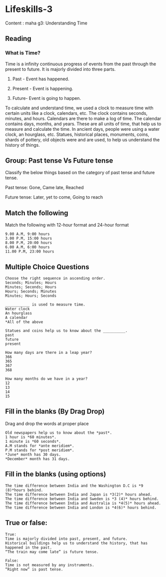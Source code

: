 # Lifeskills-3

Content : maha g3: Understanding Time

## Reading

### What is Time?

Time is a infinity continuous progress of events from the past through the present to future. It is majorly divided into three parts.

1. Past - Event has happened.

2. Present - Event is happening.

3. Future- Event is going to happen. 

To calculate and understand time, we used a clock to measure time with certain units like a clock, calendars, etc. The clock contains seconds, minutes, and hours. Calendars are there to make a log of time. The calendar contains days, months, and years. These are all units of time, that help us to measure and calculate the time. In ancient days, people were using a water clock, an hourglass, etc. Statues, historical places, monuments, coins, shards of pottery, old objects were and are used, to help us understand the history of things.

## Group: Past tense Vs Future tense

Classify the below things based on the category of past tense and future tense.

Past tense: Gone, Came late, Reached

Future tense: Later, yet to come, Going to reach

## Match the following

Match the following with 12-hour format and 24-hour format

```
9.00 A.M, 9:00 hours
3.00 P.M, 15:00 hours
8.00 P.M, 20:00 hours 
6.00 A.M, 6:00 hours
11.00 P.M, 23:00 hours
```

## Multiple Choice Questions

```
Choose the right sequence in ascending order.
Seconds; Minutes; Hours
Minutes; Seconds; Hours
Hours; Seconds; Minutes 
Minutes; Hours; Seconds

___________ is used to measure time.
Water clock
An hourglass
A calendar
*All of the above

Statues and coins help us to know about the __________.
past
future
present

How many days are there in a leap year?
366
365
367
368

How many months do we have in a year?
12
13
14
15
```

## Fill in the blanks (By Drag Drop)

Drag and drop the words at proper place

```
Old newspapers help us to know about the *past*.
1 hour is *60 minutes*.
1 minute is *60 seconds*.
A.M stands for *ante meridiem*.
P.M stands for *post meridiem*.
*June* month has 30 days.
*December* month has 31 days.
```

## Fill in the blanks (using options)

```
The time difference between India and the Washington D.C is *9 (8)*hours behind.
The time difference between India and Japan is *3(2)* hours ahead.
The time difference between India and Sweden is *3 (4)* hours behind. 
The time difference between India and Australia is *4(5)* hours ahead.
The time difference between India and London is *4(6)* hours behind.
```

## True or false:

```
True:
Time is majorly divided into past, present, and future.
Historical buildings help us to understand the history, that has happened in the past.
“The train may come late” is future tense.

False:
Time is not measured by any instruments.
“Right now” is past tense.
```
